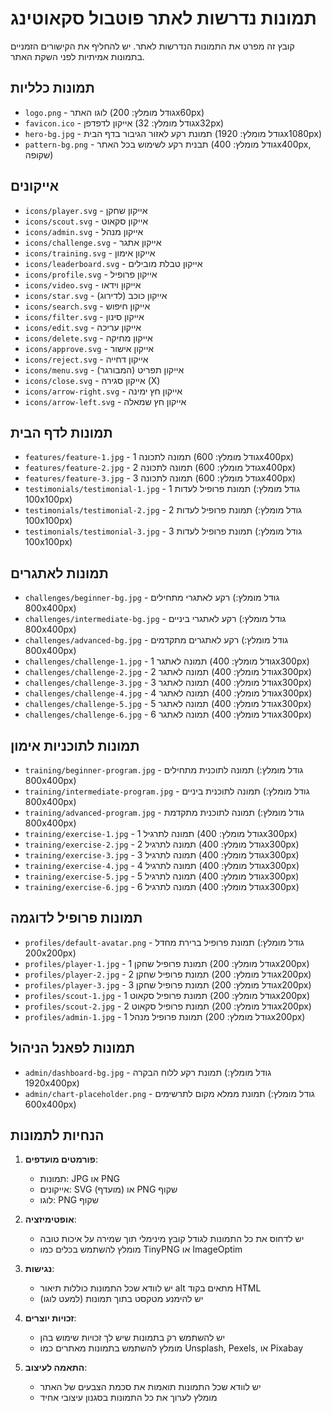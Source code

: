 # תמונות נדרשות לאתר פוטבול סקאוטינג

קובץ זה מפרט את התמונות הנדרשות לאתר. יש להחליף את הקישורים הזמניים בתמונות אמיתיות לפני השקת האתר.

## תמונות כלליות

- `logo.png` - לוגו האתר (גודל מומלץ: 200x60px)
- `favicon.ico` - אייקון לדפדפן (גודל מומלץ: 32x32px)
- `hero-bg.jpg` - תמונת רקע לאזור הגיבור בדף הבית (גודל מומלץ: 1920x1080px)
- `pattern-bg.png` - תבנית רקע לשימוש בכל האתר (גודל מומלץ: 400x400px, שקופה)

## אייקונים

- `icons/player.svg` - אייקון שחקן
- `icons/scout.svg` - אייקון סקאוט
- `icons/admin.svg` - אייקון מנהל
- `icons/challenge.svg` - אייקון אתגר
- `icons/training.svg` - אייקון אימון
- `icons/leaderboard.svg` - אייקון טבלת מובילים
- `icons/profile.svg` - אייקון פרופיל
- `icons/video.svg` - אייקון וידאו
- `icons/star.svg` - אייקון כוכב (לדירוג)
- `icons/search.svg` - אייקון חיפוש
- `icons/filter.svg` - אייקון סינון
- `icons/edit.svg` - אייקון עריכה
- `icons/delete.svg` - אייקון מחיקה
- `icons/approve.svg` - אייקון אישור
- `icons/reject.svg` - אייקון דחייה
- `icons/menu.svg` - אייקון תפריט (המבורגר)
- `icons/close.svg` - אייקון סגירה (X)
- `icons/arrow-right.svg` - אייקון חץ ימינה
- `icons/arrow-left.svg` - אייקון חץ שמאלה

## תמונות לדף הבית

- `features/feature-1.jpg` - תמונה לתכונה 1 (גודל מומלץ: 600x400px)
- `features/feature-2.jpg` - תמונה לתכונה 2 (גודל מומלץ: 600x400px)
- `features/feature-3.jpg` - תמונה לתכונה 3 (גודל מומלץ: 600x400px)
- `testimonials/testimonial-1.jpg` - תמונת פרופיל לעדות 1 (גודל מומלץ: 100x100px)
- `testimonials/testimonial-2.jpg` - תמונת פרופיל לעדות 2 (גודל מומלץ: 100x100px)
- `testimonials/testimonial-3.jpg` - תמונת פרופיל לעדות 3 (גודל מומלץ: 100x100px)

## תמונות לאתגרים

- `challenges/beginner-bg.jpg` - רקע לאתגרי מתחילים (גודל מומלץ: 800x400px)
- `challenges/intermediate-bg.jpg` - רקע לאתגרי ביניים (גודל מומלץ: 800x400px)
- `challenges/advanced-bg.jpg` - רקע לאתגרים מתקדמים (גודל מומלץ: 800x400px)
- `challenges/challenge-1.jpg` - תמונה לאתגר 1 (גודל מומלץ: 400x300px)
- `challenges/challenge-2.jpg` - תמונה לאתגר 2 (גודל מומלץ: 400x300px)
- `challenges/challenge-3.jpg` - תמונה לאתגר 3 (גודל מומלץ: 400x300px)
- `challenges/challenge-4.jpg` - תמונה לאתגר 4 (גודל מומלץ: 400x300px)
- `challenges/challenge-5.jpg` - תמונה לאתגר 5 (גודל מומלץ: 400x300px)
- `challenges/challenge-6.jpg` - תמונה לאתגר 6 (גודל מומלץ: 400x300px)

## תמונות לתוכניות אימון

- `training/beginner-program.jpg` - תמונה לתוכנית מתחילים (גודל מומלץ: 800x400px)
- `training/intermediate-program.jpg` - תמונה לתוכנית ביניים (גודל מומלץ: 800x400px)
- `training/advanced-program.jpg` - תמונה לתוכנית מתקדמת (גודל מומלץ: 800x400px)
- `training/exercise-1.jpg` - תמונה לתרגיל 1 (גודל מומלץ: 400x300px)
- `training/exercise-2.jpg` - תמונה לתרגיל 2 (גודל מומלץ: 400x300px)
- `training/exercise-3.jpg` - תמונה לתרגיל 3 (גודל מומלץ: 400x300px)
- `training/exercise-4.jpg` - תמונה לתרגיל 4 (גודל מומלץ: 400x300px)
- `training/exercise-5.jpg` - תמונה לתרגיל 5 (גודל מומלץ: 400x300px)
- `training/exercise-6.jpg` - תמונה לתרגיל 6 (גודל מומלץ: 400x300px)

## תמונות פרופיל לדוגמה

- `profiles/default-avatar.png` - תמונת פרופיל ברירת מחדל (גודל מומלץ: 200x200px)
- `profiles/player-1.jpg` - תמונת פרופיל שחקן 1 (גודל מומלץ: 200x200px)
- `profiles/player-2.jpg` - תמונת פרופיל שחקן 2 (גודל מומלץ: 200x200px)
- `profiles/player-3.jpg` - תמונת פרופיל שחקן 3 (גודל מומלץ: 200x200px)
- `profiles/scout-1.jpg` - תמונת פרופיל סקאוט 1 (גודל מומלץ: 200x200px)
- `profiles/scout-2.jpg` - תמונת פרופיל סקאוט 2 (גודל מומלץ: 200x200px)
- `profiles/admin-1.jpg` - תמונת פרופיל מנהל 1 (גודל מומלץ: 200x200px)

## תמונות לפאנל הניהול

- `admin/dashboard-bg.jpg` - תמונת רקע ללוח הבקרה (גודל מומלץ: 1920x400px)
- `admin/chart-placeholder.png` - תמונת ממלא מקום לתרשימים (גודל מומלץ: 600x400px)

## הנחיות לתמונות

1. **פורמטים מועדפים**:
   - תמונות: JPG או PNG
   - אייקונים: SVG (מועדף) או PNG שקוף
   - לוגו: PNG שקוף

2. **אופטימיזציה**:
   - יש לדחוס את כל התמונות לגודל קובץ מינימלי תוך שמירה על איכות טובה
   - מומלץ להשתמש בכלים כמו TinyPNG או ImageOptim

3. **נגישות**:
   - יש לוודא שכל התמונות כוללות תיאור alt מתאים בקוד HTML
   - יש להימנע מטקסט בתוך תמונות (למעט לוגו)

4. **זכויות יוצרים**:
   - יש להשתמש רק בתמונות שיש לך זכויות שימוש בהן
   - מומלץ להשתמש בתמונות מאתרים כמו Unsplash, Pexels, או Pixabay

5. **התאמה לעיצוב**:
   - יש לוודא שכל התמונות תואמות את סכמת הצבעים של האתר
   - מומלץ לערוך את כל התמונות בסגנון עיצובי אחיד
